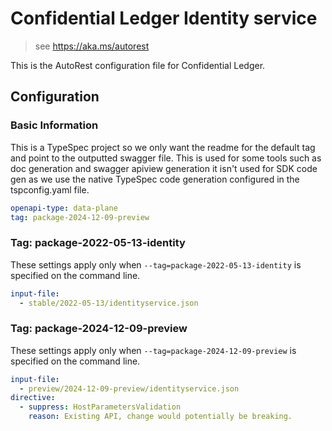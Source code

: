 # Confidential Ledger Identity service

> see https://aka.ms/autorest

This is the AutoRest configuration file for Confidential Ledger.

## Configuration

### Basic Information

This is a TypeSpec project so we only want the readme for the default tag and point to the outputted swagger file.
This is used for some tools such as doc generation and swagger apiview generation it isn't used for SDK code gen as we
use the native TypeSpec code generation configured in the tspconfig.yaml file.

```yaml
openapi-type: data-plane
tag: package-2024-12-09-preview
```

### Tag: package-2022-05-13-identity

These settings apply only when `--tag=package-2022-05-13-identity` is specified on the command line.

```yaml $(tag) == 'package-2022-05-13-identity'
input-file:
  - stable/2022-05-13/identityservice.json
```

### Tag: package-2024-12-09-preview

These settings apply only when `--tag=package-2024-12-09-preview` is specified on the command line.

```yaml $(tag) == 'package-2024-12-09-preview'
input-file:
  - preview/2024-12-09-preview/identityservice.json
directive:
  - suppress: HostParametersValidation
    reason: Existing API, change would potentially be breaking.
```
